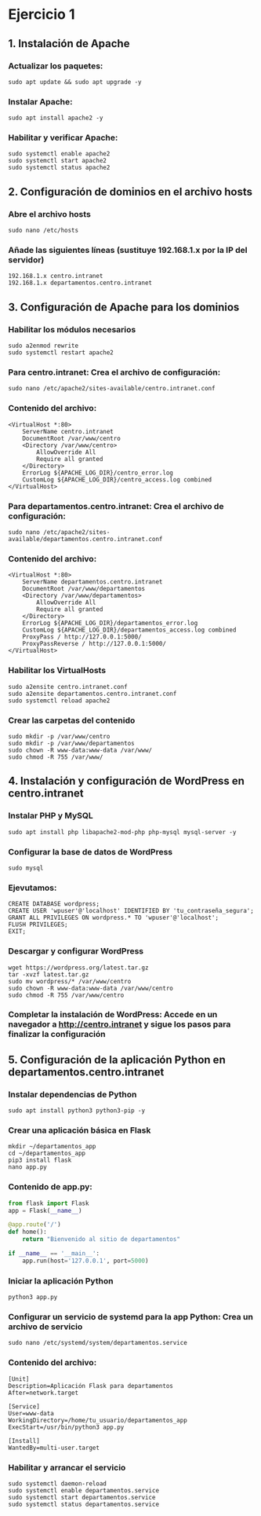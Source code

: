 # Ejercicio 1
## 1. Instalación de Apache
### Actualizar los paquetes:
```Ubuntu
sudo apt update && sudo apt upgrade -y
```
### Instalar Apache:
```Ubuntu
sudo apt install apache2 -y
```
### Habilitar y verificar Apache:
```Ubuntu
sudo systemctl enable apache2
sudo systemctl start apache2
sudo systemctl status apache2
```

## 2. Configuración de dominios en el archivo hosts
### Abre el archivo hosts
```Ubuntu
sudo nano /etc/hosts
```
### Añade las siguientes líneas (sustituye 192.168.1.x por la IP del servidor)
```Ubuntu
192.168.1.x centro.intranet
192.168.1.x departamentos.centro.intranet
```

## 3. Configuración de Apache para los dominios
### Habilitar los módulos necesarios
```Ubuntu
sudo a2enmod rewrite
sudo systemctl restart apache2
```
### Para centro.intranet: Crea el archivo de configuración:
```Ubuntu
sudo nano /etc/apache2/sites-available/centro.intranet.conf
```
### Contenido del archivo:
```Ubuntu
<VirtualHost *:80>
    ServerName centro.intranet
    DocumentRoot /var/www/centro
    <Directory /var/www/centro>
        AllowOverride All
        Require all granted
    </Directory>
    ErrorLog ${APACHE_LOG_DIR}/centro_error.log
    CustomLog ${APACHE_LOG_DIR}/centro_access.log combined
</VirtualHost>
```
### Para departamentos.centro.intranet: Crea el archivo de configuración:
```Ubuntu
sudo nano /etc/apache2/sites-available/departamentos.centro.intranet.conf
```
### Contenido del archivo:
```Ubuntu
<VirtualHost *:80>
    ServerName departamentos.centro.intranet
    DocumentRoot /var/www/departamentos
    <Directory /var/www/departamentos>
        AllowOverride All
        Require all granted
    </Directory>
    ErrorLog ${APACHE_LOG_DIR}/departamentos_error.log
    CustomLog ${APACHE_LOG_DIR}/departamentos_access.log combined
    ProxyPass / http://127.0.0.1:5000/
    ProxyPassReverse / http://127.0.0.1:5000/
</VirtualHost>
```
### Habilitar los VirtualHosts
```Ubuntu
sudo a2ensite centro.intranet.conf
sudo a2ensite departamentos.centro.intranet.conf
sudo systemctl reload apache2
```
### Crear las carpetas del contenido
```Ubuntu
sudo mkdir -p /var/www/centro
sudo mkdir -p /var/www/departamentos
sudo chown -R www-data:www-data /var/www/
sudo chmod -R 755 /var/www/
```

## 4. Instalación y configuración de WordPress en centro.intranet
### Instalar PHP y MySQL
```Ubuntu
sudo apt install php libapache2-mod-php php-mysql mysql-server -y
```
### Configurar la base de datos de WordPress
```Ubuntu
sudo mysql
```
### Ejevutamos:
```Ubuntu
CREATE DATABASE wordpress;
CREATE USER 'wpuser'@'localhost' IDENTIFIED BY 'tu_contraseña_segura';
GRANT ALL PRIVILEGES ON wordpress.* TO 'wpuser'@'localhost';
FLUSH PRIVILEGES;
EXIT;
```
### Descargar y configurar WordPress
```Ubuntu
wget https://wordpress.org/latest.tar.gz
tar -xvzf latest.tar.gz
sudo mv wordpress/* /var/www/centro
sudo chown -R www-data:www-data /var/www/centro
sudo chmod -R 755 /var/www/centro
```
### Completar la instalación de WordPress: Accede en un navegador a http://centro.intranet y sigue los pasos para finalizar la configuración

## 5. Configuración de la aplicación Python en departamentos.centro.intranet
### Instalar dependencias de Python
```Ubuntu
sudo apt install python3 python3-pip -y
```
### Crear una aplicación básica en Flask
```Ubuntu
mkdir ~/departamentos_app
cd ~/departamentos_app
pip3 install flask
nano app.py
```
### Contenido de app.py:
```Python
from flask import Flask
app = Flask(__name__)

@app.route('/')
def home():
    return "Bienvenido al sitio de departamentos"

if __name__ == '__main__':
    app.run(host='127.0.0.1', port=5000)
```
### Iniciar la aplicación Python
```Ubuntu
python3 app.py
```
### Configurar un servicio de systemd para la app Python: Crea un archivo de servicio
```Ubuntu
sudo nano /etc/systemd/system/departamentos.service
```
### Contenido del archivo:
```Ubuntu
[Unit]
Description=Aplicación Flask para departamentos
After=network.target

[Service]
User=www-data
WorkingDirectory=/home/tu_usuario/departamentos_app
ExecStart=/usr/bin/python3 app.py

[Install]
WantedBy=multi-user.target
```
### Habilitar y arrancar el servicio
```Ubuntu
sudo systemctl daemon-reload
sudo systemctl enable departamentos.service
sudo systemctl start departamentos.service
sudo systemctl status departamentos.service
```

